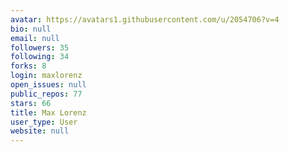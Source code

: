 ```yaml
---
avatar: https://avatars1.githubusercontent.com/u/2054706?v=4
bio: null
email: null
followers: 35
following: 34
forks: 8
login: maxlorenz
open_issues: null
public_repos: 77
stars: 66
title: Max Lorenz
user_type: User
website: null
---
```

